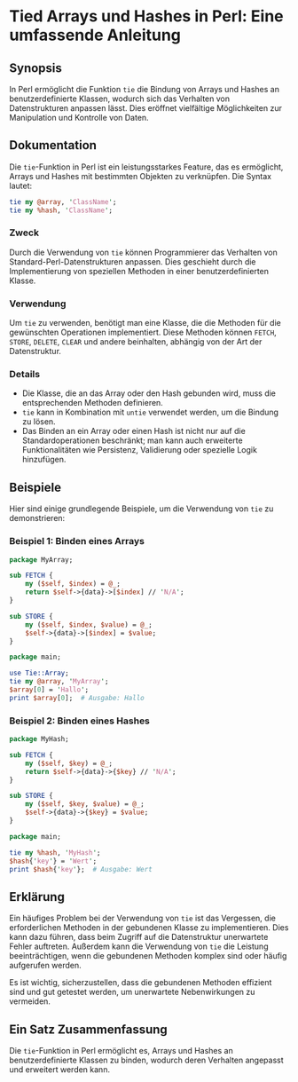 <!--
Meta Description: # Tied Arrays und Hashes in Perl: Eine umfassende Anleitung ## Synopsis In Perl ermöglicht die Funktion `tie` die Bindung von Arrays und Hashes an ben...
Meta Keywords: die, tie, von, und, perl
-->

# Tied Arrays und Hashes in Perl: Eine umfassende Anleitung

## Synopsis
In Perl ermöglicht die Funktion `tie` die Bindung von Arrays und Hashes an benutzerdefinierte Klassen, wodurch sich das Verhalten von Datenstrukturen anpassen lässt. Dies eröffnet vielfältige Möglichkeiten zur Manipulation und Kontrolle von Daten.

## Dokumentation
Die `tie`-Funktion in Perl ist ein leistungsstarkes Feature, das es ermöglicht, Arrays und Hashes mit bestimmten Objekten zu verknüpfen. Die Syntax lautet:

```perl
tie my @array, 'ClassName';
tie my %hash, 'ClassName';
```

### Zweck
Durch die Verwendung von `tie` können Programmierer das Verhalten von Standard-Perl-Datenstrukturen anpassen. Dies geschieht durch die Implementierung von speziellen Methoden in einer benutzerdefinierten Klasse.

### Verwendung
Um `tie` zu verwenden, benötigt man eine Klasse, die die Methoden für die gewünschten Operationen implementiert. Diese Methoden können `FETCH`, `STORE`, `DELETE`, `CLEAR` und andere beinhalten, abhängig von der Art der Datenstruktur.

### Details
- Die Klasse, die an das Array oder den Hash gebunden wird, muss die entsprechenden Methoden definieren.
- `tie` kann in Kombination mit `untie` verwendet werden, um die Bindung zu lösen.
- Das Binden an ein Array oder einen Hash ist nicht nur auf die Standardoperationen beschränkt; man kann auch erweiterte Funktionalitäten wie Persistenz, Validierung oder spezielle Logik hinzufügen.

## Beispiele
Hier sind einige grundlegende Beispiele, um die Verwendung von `tie` zu demonstrieren:

### Beispiel 1: Binden eines Arrays

```perl
package MyArray;

sub FETCH {
    my ($self, $index) = @_;
    return $self->{data}->[$index] // 'N/A';
}

sub STORE {
    my ($self, $index, $value) = @_;
    $self->{data}->[$index] = $value;
}

package main;

use Tie::Array;
tie my @array, 'MyArray';
$array[0] = 'Hallo';
print $array[0];  # Ausgabe: Hallo
```

### Beispiel 2: Binden eines Hashes

```perl
package MyHash;

sub FETCH {
    my ($self, $key) = @_;
    return $self->{data}->{$key} // 'N/A';
}

sub STORE {
    my ($self, $key, $value) = @_;
    $self->{data}->{$key} = $value;
}

package main;

tie my %hash, 'MyHash';
$hash{'key'} = 'Wert';
print $hash{'key'};  # Ausgabe: Wert
```

## Erklärung
Ein häufiges Problem bei der Verwendung von `tie` ist das Vergessen, die erforderlichen Methoden in der gebundenen Klasse zu implementieren. Dies kann dazu führen, dass beim Zugriff auf die Datenstruktur unerwartete Fehler auftreten. Außerdem kann die Verwendung von `tie` die Leistung beeinträchtigen, wenn die gebundenen Methoden komplex sind oder häufig aufgerufen werden.

Es ist wichtig, sicherzustellen, dass die gebundenen Methoden effizient sind und gut getestet werden, um unerwartete Nebenwirkungen zu vermeiden.

## Ein Satz Zusammenfassung
Die `tie`-Funktion in Perl ermöglicht es, Arrays und Hashes an benutzerdefinierte Klassen zu binden, wodurch deren Verhalten angepasst und erweitert werden kann.